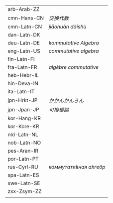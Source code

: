 | | |
|-|-|
| arb-Arab-ZZ |  |
| cmn-Hans-CN | _交换代数_ |
| cmn-Latn-CN | _jiāohuàn dàishù_ |
| dan-Latn-DK |  |
| deu-Latn-DE | _kommutative Algebra_ |
| eng-Latn-US | _commutative algebra_ |
| fin-Latn-FI |  |
| fra-Latn-FR | _algèbre commutative_ |
| heb-Hebr-IL |  |
| hin-Deva-IN |  |
| ita-Latn-IT |  |
| jpn-Hrkt-JP | _かかんかんろん_ |
| jpn-Jpan-JP | _可換環論_ |
| kor-Hang-KR |  |
| kor-Kore-KR |  |
| nld-Latn-NL |  |
| nob-Latn-NO |  |
| pes-Aran-IR |  |
| por-Latn-PT |  |
| rus-Cyrl-RU | _коммутати́вная а́лгебр_ |
| spa-Latn-ES |  |
| swe-Latn-SE |  |
| zxx-Zsym-ZZ |  |
|  |  |